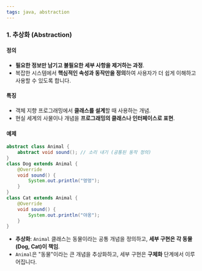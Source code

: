 ```yaml
---
tags: java, abstraction
---
```

### **1. 추상화 (Abstraction)**

#### **정의**

- **필요한 정보만 남기고 불필요한 세부 사항을 제거하는 과정**.
- 복잡한 시스템에서 **핵심적인 속성과 동작만을 정의**하여 사용자가 더 쉽게 이해하고 사용할 수 있도록 합니다.

#### **특징**

- 객체 지향 프로그래밍에서 **클래스를 설계**할 때 사용하는 개념.
- 현실 세계의 사물이나 개념을 **프로그래밍의 클래스나 인터페이스로 표현**.

#### **예제**

```java
abstract class Animal {
    abstract void sound(); // 소리 내기 (공통된 동작 정의)
}
class Dog extends Animal {
    @Override
    void sound() {
        System.out.println("멍멍");
    }
}
class Cat extends Animal {
    @Override
    void sound() {
        System.out.println("야옹");
    }
}

```

- **추상화**: `Animal` 클래스는 동물이라는 공통 개념을 정의하고, **세부 구현은 각 동물(Dog, Cat)이 책임**.
- `Animal`은 "동물"이라는 큰 개념을 추상화하고, 세부 구현은 **구체화** 단계에서 이루어집니다.